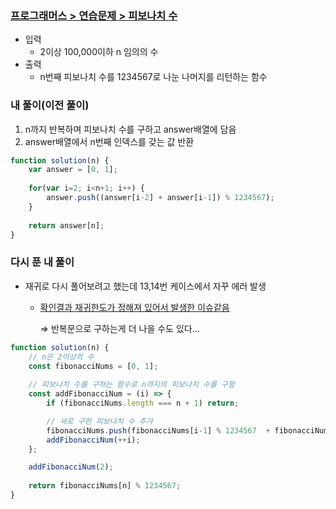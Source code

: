 ### [프로그래머스 > 연습문제 > 피보나치 수](https://school.programmers.co.kr/learn/courses/30/lessons/12945)

- 입력
    - 2이상 100,000이하 n 임의의 수
- 출력
    - n번째 피보나치 수를 1234567로 나눈 나머지를 리턴하는 함수

### 내 풀이(이전 풀이)

1. n까지 반복하며 피보나치 수를 구하고 answer배열에 담음
2. answer배열에서 n번째 인덱스를 갖는 값 반환

```js
function solution(n) {
    var answer = [0, 1];
    
    for(var i=2; i<n+1; i++) {
        answer.push((answer[i-2] + answer[i-1]) % 1234567);
    }
    
    return answer[n];
}
```

### 다시 푼 내 풀이

- 재귀로 다시 풀어보려고 했는데 13,14번 케이스에서 자꾸 에러 발생
    - [확인결과 재귀한도가 정해져 있어서 발생한 이슈같음](https://school.programmers.co.kr/questions/15243)
        
        ⇒ 반복문으로 구하는게 더 나을 수도 있다…

```js
function solution(n) {
    // n은 2이상의 수
    const fibonacciNums = [0, 1];
    
    // 피보나치 수를 구하는 함수로 n까지의 피보나치 수를 구함
    const addFibonacciNum = (i) => {
        if (fibonacciNums.length === n + 1) return;

        // 새로 구한 피보나치 수 추가
        fibonacciNums.push(fibonacciNums[i-1] % 1234567  + fibonacciNums[i-2] % 1234567);
        addFibonacciNum(++i);
    };

    addFibonacciNum(2);
    
    return fibonacciNums[n] % 1234567;
}
```
